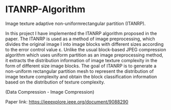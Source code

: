 # ITANRP-Algorithm

Image texture adaptive non-uniformrectangular partition (ITANRP). 

In this project I have implemented the ITANRP algorithm proposed in the paper. The ITANRP is used as a method of image preprocessing, which divides the original image I into image blocks with different sizes according to the error control value ε. Unlike the usual block-based JPEG compression algorithm which uses uniform partition as an image preprocessing method, it extracts the distribution information of image texture complexity in the form of different size image blocks. The goal of ITANRP is to generate a non-uniform rectangular partition mesh to represent the distribution of image texture complexity and obtain the block classification information based on the distribution of texture complexity.

(Data Compression - Image Compression)


Paper link: https://ieeexplore.ieee.org/document/9088290

